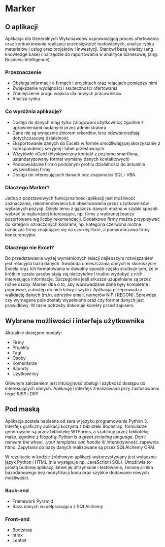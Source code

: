 # Marker

## O aplikacji

Aplikacja dla Generalnych Wykonawców usprawniającą proces ofertowania oraz kontraktowania realizacji przedsięwzięć budowlanych, analizy rynku materiałów i usług oraz projektów i inwestycji. Stanowi bazę wiedzy (ang. knowledge base) i narzędzie do raportowania w analityce biznesowej (ang. Business Intelligence).

### Przeznaczenie

- Obsługa informacji o firmach i projektach oraz relacjach pomiędzy nimi
- Zwiększenie wydajności i skuteczności ofertowania
- Zmniejszenie progu wejścia dla nowych pracowników
- Analiza rynku

### Co wyróżnia aplikację?

- Dostęp do danych mają tylko zalogowani użytkownicy zgodnie z uprawnieniami nadanymi przez administratora
- Dane nie są wyłącznie zbiorem rekordów, lecz odzwierciedlają dotychczasową działalność
- Eksportowanie danych do Excela w formie umożliwiającej skorzystanie z korespondencji seryjnej i tabel przestawnych
- Wizytówki vCard (błyskawiczny kontakt z poziomu smartfona, ustandaryzowany format wymiany danych kontaktowych)
- Podpowiadanie firm o podobnym profilu działalności do aktualnie wyświetlanej firmy
- Dostęp do interesujących danych bez znajomości SQL i VBA

### Dlaczego Marker?

Jedną z podstawowych funkcjonalności aplikacji jest możliwość zaznaczania, rekomendowania lub obserwowania przez użytkowników wybranych pozycji. Dzięki temu z gąszczu danych można w szybki sposób wybrać te najbardziej interesujące, np. firmy z wybranej branży posortowane wg liczby rekomendacji. Dodatkowo firmy można przypisywać do kategorii oznaczonych kolorami, np. kategoria czerwona możne oznaczać firmy znajdujące się na *czarnej liście*, a pomarańczowa firmy konkurencyjne.

### Dlaczego nie Excel?

Do przedstawienia wyżej wymienionych relacji najlepszym rozwiązaniem jest relacyjna baza danych. Swoboda umieszczania danych w skoroszycie Excela oraz ich formatowania w dowolny sposób często skutkuje tym, że w krótkim czasie zasoby stają się nieczytelne i trudno wydobyć z nich interesujące informacje. Szczególnie jeśli arkusze uzupełniane są przez różne osoby.
Marker dba o to, aby wprowadzane dane były kompletne i poprawne, a dostęp do nich łatwy i szybki. Aplikacja przeprowadza walidację danych (m.in. adresów email, numerów NIP i REGON). Sprawdza czy wymagane pola zostały wypełnione oraz czy format danych jest prawidłowy. W razie potrzeby dokonuje korekty przed zapisem.

## Wybrane możliwości i interfejs użytkownika

Aktualnie dostępne moduły:
- Firmy
- Projekty
- Tagi
- Osoby
- Komentarze
- Raporty
- Użytkownicy

Głównym założeniem jest intuicyjność obsługi i szybkość dostępu do interesujących danych. Aplikację i interfejs zrealizowano przy zastosowaniu reguł KISS i DRY.

## Pod maską

Aplikacja została napisana od zera w języku programowania Python 3. Interfejs graficzny aplikacji korzysta z biblioteki Bootstrap, formularze generowane są przez bibliotekę WTForms, a szablony przez bibliotekę mako, zgodnie z filozofią: *Python is a great scripting language. Don't reinvent the wheel...your templates can handle it!* Interaktywność zapewnia htmx. Zapytania do bazy danych realizowane są przez SQLAlchemy ORM.

W rezultacie w kodzie źródłowym aplikacji wykorzystywany jest wyłącznie język Python i HTML (nie występuje np. JavaScript i SQL). Umożliwia to prostą budowę aplikacji, łatwe jej utrzymanie i testowanie, zmianę silnika bazodanowego bez modyfikacji kodu oraz szybkie dodawanie nowych możliwości.

### Back-end

- Framework Pyramid
- Baza danych współpracująca z SQLAlchemy

### Front-end

- Bootstrap
- htmx
- Leaflet
